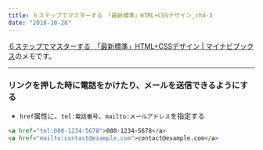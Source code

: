```yaml
---
title: ６ステップでマスターする　「最新標準」HTML+CSSデザイン_ch4-3
date: "2018-10-28"
---
```


[６ステップでマスターする　「最新標準」HTML+CSSデザイン | マイナビブックス](https://book.mynavi.jp/supportsite/detail/9784839960223.html)のメモです。

---

### リンクを押した時に電話をかけたり、メールを送信できるようにする
- `href`属性に、`tel:電話番号`、`mailto:メールアドレス`を指定する

```html
<a href="tel:080-1234-5678">080-1234-5678</a>
<a href="mailto:contact@example.com">contact@example.com</a>
```
